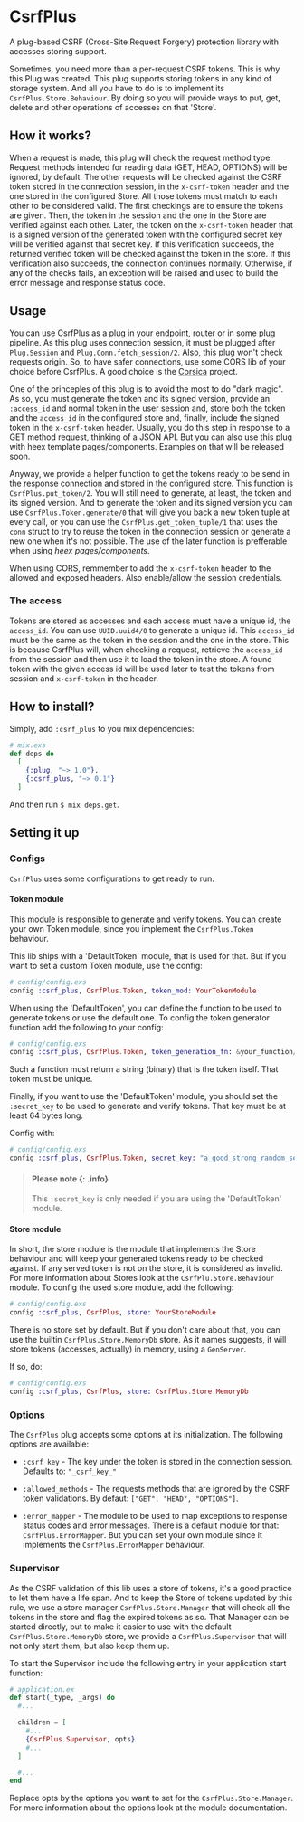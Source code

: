 # CsrfPlus
A plug-based CSRF (Cross-Site Request Forgery) protection library with accesses storing support.

Sometimes, you need more than a per-request CSRF tokens. This is why this Plug was created.
This plug supports storing tokens in any kind of storage system. And all you have to do is to
implement its `CsrfPlus.Store.Behaviour`. By doing so you will provide ways to put, get,
delete and other operations of accesses on that 'Store'.

## How it works?
When a request is made, this plug will check the request method type. Request methods intended
for reading data (GET, HEAD, OPTIONS) will be ignored, by default. The other requests will be
checked against the CSRF token stored in the connection session, in the `x-csrf-token` header
and the one stored in the configured Store. All those tokens must match to each other to be
considered valid. The first checkings are to ensure the tokens are given. Then, the token in
the session and the one in the Store are verified against each other. Later, the token on the
`x-csrf-token` header that is a signed version of the generated token with the configured secret
key will be verified against that secret key. If this verification succeeds, the returned verified
token will be checked against the token in the store. If this verification also succeeds, the
connection continues normally. Otherwise, if any of the checks fails, an exception will be raised
and used to build the error message and response status code.

## Usage
You can use CsrfPlus as a plug in your endpoint, router or in some plug pipeline. As this plug
uses connection session, it must be plugged after `Plug.Session` and `Plug.Conn.fetch_session/2`.
Also, this plug won't check requests origin. So, to have safer connections, use some CORS lib of
your choice before CsrfPlus. A good choice is the [Corsica](https://github.com/whatyouhide/corsica) project.

One of the princeples of this plug is to avoid the most to do "dark magic". As so, you must generate the token and its signed version,
provide an `:access_id` and normal token in the user session and, store both the token and the `access_id` in the
configured store and, finally, include the signed token in the `x-csrf-token` header. Usually, you do this step in
response to a GET method request, thinking of a JSON API. But you can also use this plug with heex template
pages/components. Examples on that will be released soon.

Anyway, we provide a helper function to get the tokens ready to be send in the response connection and stored
in the configured store. This function is `CsrfPlus.put_token/2`. You will still need to generate, at least,
the token and its signed version. And to generate the token and its signed version you can use `CsrfPlus.Token.generate/0` that will
give you back a new token tuple at every call, or you can use the `CsrfPlus.get_token_tuple/1` that uses the `conn` struct to try to reuse
the token in the connection session or generate a new one when it's not possible. The use of the later function is prefferable when using
_heex pages/components_.

When using CORS, remmember to add the `x-csrf-token` header to the allowed and exposed headers. Also enable/allow the
session credentials.

### The access
Tokens are stored as accesses and each access must have a unique id, the `access_id`. You can use `UUID.uuid4/0`
to generate a unique id.
This `access_id` must be the same as the token in the session and the one in the store. This is because CsrfPlus
will, when checking a request, retrieve the `access_id` from the session and then use it to load the token in the
store. A found token with the given access id will be used later to test the tokens from session and `x-csrf-token`
in the header.

## How to install?
Simply, add `:csrf_plus` to you mix dependencies:

```elixir
# mix.exs
def deps do
  [
    {:plug, "~> 1.0"},
    {:csrf_plus, "~> 0.1"}
  ]
```

And then run `$ mix deps.get`.

## Setting it up

### Configs
`CsrfPlus` uses some configurations to get ready to run.

#### Token module
This module is responsible to generate and verify tokens.
You can create your own Token module, since you implement the `CsrfPlus.Token` behaviour.

This lib ships with a 'DefaultToken' module, that is used for that. But if you
want to set a custom Token module, use the config:

```elixir
# config/config.exs
config :csrf_plus, CsrfPlus.Token, token_mod: YourTokenModule
```

When using the 'DefaultToken', you can define the function to be used to generate tokens
or use the default one.
To config the token generator function add the following to your config:

```elixir
# config/config.exs
config :csrf_plus, CsrfPlus.Token, token_generation_fn: &your_function/0
```

Such a function must return a string (binary) that is the token itself. That
token must be unique.

Finally, if you want to use the 'DefaultToken' module, you should set the
`:secret_key` to be used to generate and verify tokens. That key must be at least 64
bytes long.

Config with:

```elixir
# config/config.exs
config :csrf_plus, CsrfPlus.Token, secret_key: "a_good_strong_random_secret"
```

> #### Please note {: .info}
> This `:secret_key` is only needed if you are using the 'DefaultToken'
> module.

#### Store module
In short, the store module is the module that implements the Store behaviour
and will keep your generated tokens ready to be checked against. If any served
token is not on the store, it is considered as invalid. For more information about
Stores look at the `CsrfPlu.Store.Behaviour` module.
To config the used store module, add the following:

```elixir
# config/config.exs
config :csrf_plus, CsrfPlus, store: YourStoreModule
```

There is no store set by default. But if you don't care about that, you can use
the builtin `CsrfPlus.Store.MemoryDb` store. As it names suggests, it will store
tokens (accesses, actually) in memory, using a `GenServer`.

If so, do:

```elixir
# config/config.exs
config :csrf_plus, CsrfPlus, store: CsrfPlus.Store.MemoryDb 
```

### Options
The `CsrfPlus` plug accepts some options at its initialization.
The following options are available:

  * `:csrf_key` - The key under the token is stored in the connection session. Defaults to: `"_csrf_key_"`

  * `:allowed_methods` - The requests methods that are ignored by the CSRF token validations.
By defaut: `["GET", "HEAD", "OPTIONS"]`.

  * `:error_mapper` - The module to be used to map exceptions to response status codes and error messages.
There is a default module for that: `CsrfPlus.ErrorMapper`. But you can set your own module
since it implements the `CsrfPlus.ErrorMapper` behaviour.

### Supervisor
As the CSRF validation of this lib uses a store of tokens, it's a good practice to
let them have a life span. And to keep the Store of tokens updated by this rule, we
use a store manager `CsrfPlus.Store.Manager` that will check all the tokens in the store
and flag the expired tokens as so. That Manager can be started directly, but to make it
easier to use with the default `CsrfPlus.Store.MemoryDb` store, we provide a `CsrfPlus.Supervisor` that
will not only start them, but also keep them up.

To start the Supervisor include the following entry in your application start function:

```elixir
# application.ex
def start(_type, _args) do
  #...

  children = [
    #...
    {CsrfPlus.Supervisor, opts}
    #...
  ]

  #...
end
```

Replace opts by the options you want to set for the `CsrfPlus.Store.Manager`.
For more information about the options look at the module documentation.
